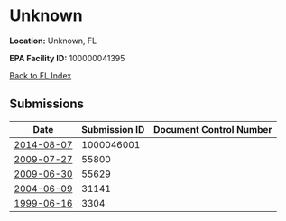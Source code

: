 # Unknown

**Location:** Unknown, FL

**EPA Facility ID:** 100000041395

[Back to FL Index](../../index.md)

## Submissions

| Date | Submission ID | Document Control Number |
|------|--------------|-------------------------|
| [2014-08-07](submissions/1000046001.md) | 1000046001 |  |
| [2009-07-27](submissions/55800.md) | 55800 |  |
| [2009-06-30](submissions/55629.md) | 55629 |  |
| [2004-06-09](submissions/31141.md) | 31141 |  |
| [1999-06-16](submissions/3304.md) | 3304 |  |
